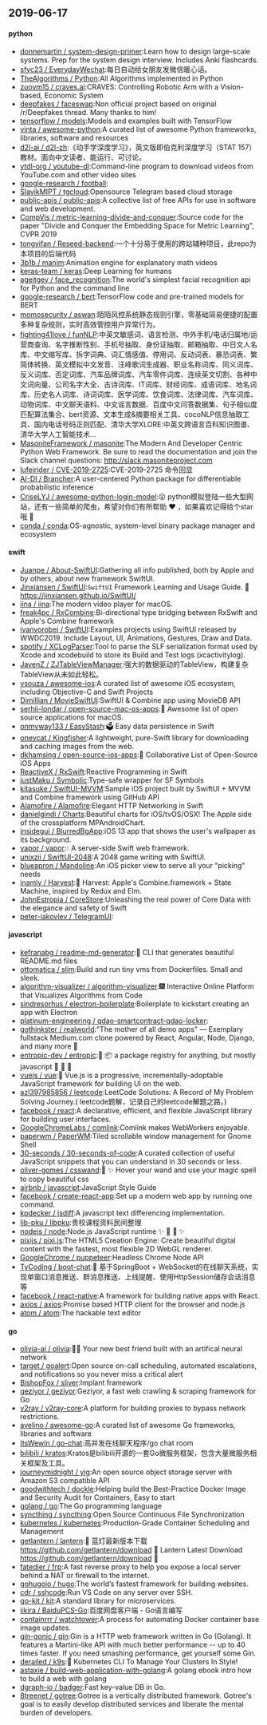 ## 2019-06-17

#### python
* [donnemartin / system-design-primer](https://github.com/donnemartin/system-design-primer):Learn how to design large-scale systems. Prep for the system design interview. Includes Anki flashcards.
* [sfyc23 / EverydayWechat](https://github.com/sfyc23/EverydayWechat):每日自动给女朋友发微信暖心话。
* [TheAlgorithms / Python](https://github.com/TheAlgorithms/Python):All Algorithms implemented in Python
* [zuoym15 / craves.ai](https://github.com/zuoym15/craves.ai):CRAVES: Controlling Robotic Arm with a Vision-based, Economic System
* [deepfakes / faceswap](https://github.com/deepfakes/faceswap):Non official project based on original /r/Deepfakes thread. Many thanks to him!
* [tensorflow / models](https://github.com/tensorflow/models):Models and examples built with TensorFlow
* [vinta / awesome-python](https://github.com/vinta/awesome-python):A curated list of awesome Python frameworks, libraries, software and resources
* [d2l-ai / d2l-zh](https://github.com/d2l-ai/d2l-zh):《动手学深度学习》，英文版即伯克利深度学习（STAT 157）教材。面向中文读者、能运行、可讨论。
* [ytdl-org / youtube-dl](https://github.com/ytdl-org/youtube-dl):Command-line program to download videos from YouTube.com and other video sites
* [google-research / football](https://github.com/google-research/football):
* [SlavikMIPT / tgcloud](https://github.com/SlavikMIPT/tgcloud):Opensource Telegram based cloud storage
* [public-apis / public-apis](https://github.com/public-apis/public-apis):A collective list of free APIs for use in software and web development.
* [CompVis / metric-learning-divide-and-conquer](https://github.com/CompVis/metric-learning-divide-and-conquer):Source code for the paper "Divide and Conquer the Embedding Space for Metric Learning", CVPR 2019
* [tongyifan / Reseed-backend](https://github.com/tongyifan/Reseed-backend):一个十分易于使用的跨站辅种项目，此repo为本项目的后端代码
* [3b1b / manim](https://github.com/3b1b/manim):Animation engine for explanatory math videos
* [keras-team / keras](https://github.com/keras-team/keras):Deep Learning for humans
* [ageitgey / face_recognition](https://github.com/ageitgey/face_recognition):The world's simplest facial recognition api for Python and the command line
* [google-research / bert](https://github.com/google-research/bert):TensorFlow code and pre-trained models for BERT
* [momosecurity / aswan](https://github.com/momosecurity/aswan):陌陌风控系统静态规则引擎，零基础简易便捷的配置多种复杂规则，实时高效管控用户异常行为。
* [fighting41love / funNLP](https://github.com/fighting41love/funNLP):中英文敏感词、语言检测、中外手机/电话归属地/运营商查询、名字推断性别、手机号抽取、身份证抽取、邮箱抽取、中日文人名库、中文缩写库、拆字词典、词汇情感值、停用词、反动词表、暴恐词表、繁简体转换、英文模拟中文发音、汪峰歌词生成器、职业名称词库、同义词库、反义词库、否定词库、汽车品牌词库、汽车零件词库、连续英文切割、各种中文词向量、公司名字大全、古诗词库、IT词库、财经词库、成语词库、地名词库、历史名人词库、诗词词库、医学词库、饮食词库、法律词库、汽车词库、动物词库、中文聊天语料、中文谣言数据、百度中文问答数据集、句子相似度匹配算法集合、bert资源、文本生成&摘要相关工具、cocoNLP信息抽取工具、国内电话号码正则匹配、清华大学XLORE:中英文跨语言百科知识图谱、清华大学人工智能技术…
* [MasoniteFramework / masonite](https://github.com/MasoniteFramework/masonite):The Modern And Developer Centric Python Web Framework. Be sure to read the documentation and join the Slack channel questions: http://slack.masoniteproject.com
* [lufeirider / CVE-2019-2725](https://github.com/lufeirider/CVE-2019-2725):CVE-2019-2725 命令回显
* [AI-DI / Brancher](https://github.com/AI-DI/Brancher):A user-centered Python package for differentiable probabilistic inference
* [CriseLYJ / awesome-python-login-model](https://github.com/CriseLYJ/awesome-python-login-model):😮
python模拟登陆一些大型网站，还有一些简单的爬虫，希望对你们有所帮助
❤️
，如果喜欢记得给个star哦
🌟
* [conda / conda](https://github.com/conda/conda):OS-agnostic, system-level binary package manager and ecosystem

#### swift
* [Juanpe / About-SwiftUI](https://github.com/Juanpe/About-SwiftUI):Gathering all info published, both by Apple and by others, about new framework SwiftUI.
* [Jinxiansen / SwiftUI](https://github.com/Jinxiansen/SwiftUI):`SwiftUI` Framework Learning and Usage Guide.
🚀
https://jinxiansen.github.io/SwiftUI/
* [iina / iina](https://github.com/iina/iina):The modern video player for macOS.
* [freak4pc / RxCombine](https://github.com/freak4pc/RxCombine):Bi-directional type bridging between RxSwift and Apple's Combine framework
* [ivanvorobei / SwiftUI](https://github.com/ivanvorobei/SwiftUI):Examples projects using SwiftUI released by WWDC2019. Include Layout, UI, Animations, Gestures, Draw and Data.
* [spotify / XCLogParser](https://github.com/spotify/XCLogParser):Tool to parse the SLF serialization format used by Xcode and xcodebuild to store its Build and Test logs (xcactivitylog).
* [JavenZ / ZJTableViewManager](https://github.com/JavenZ/ZJTableViewManager):强大的数据驱动的TableView，构建复杂TableView从未如此轻松。
* [vsouza / awesome-ios](https://github.com/vsouza/awesome-ios):A curated list of awesome iOS ecosystem, including Objective-C and Swift Projects
* [Dimillian / MovieSwiftUI](https://github.com/Dimillian/MovieSwiftUI):SwiftUI & Combine app using MovieDB API
* [serhii-londar / open-source-mac-os-apps](https://github.com/serhii-londar/open-source-mac-os-apps):🚀
Awesome list of open source applications for macOS.
* [onmyway133 / EasyStash](https://github.com/onmyway133/EasyStash):🗳
Easy data persistence in Swift
* [onevcat / Kingfisher](https://github.com/onevcat/Kingfisher):A lightweight, pure-Swift library for downloading and caching images from the web.
* [dkhamsing / open-source-ios-apps](https://github.com/dkhamsing/open-source-ios-apps):📱
Collaborative List of Open-Source iOS Apps
* [ReactiveX / RxSwift](https://github.com/ReactiveX/RxSwift):Reactive Programming in Swift
* [justMaku / Symbolic](https://github.com/justMaku/Symbolic):Type-safe wrapper for SF Symbols
* [kitasuke / SwiftUI-MVVM](https://github.com/kitasuke/SwiftUI-MVVM):Sample iOS project built by SwiftUI + MVVM and Combine framework using GitHub API
* [Alamofire / Alamofire](https://github.com/Alamofire/Alamofire):Elegant HTTP Networking in Swift
* [danielgindi / Charts](https://github.com/danielgindi/Charts):Beautiful charts for iOS/tvOS/OSX! The Apple side of the crossplatform MPAndroidChart.
* [insidegui / BlurredBgApp](https://github.com/insidegui/BlurredBgApp):iOS 13 app that shows the user's wallpaper as its background.
* [vapor / vapor](https://github.com/vapor/vapor):💧
A server-side Swift web framework.
* [unixzii / SwiftUI-2048](https://github.com/unixzii/SwiftUI-2048):A 2048 game writing with SwiftUI.
* [blueapron / Mandoline](https://github.com/blueapron/Mandoline):An iOS picker view to serve all your "picking" needs
* [inamiy / Harvest](https://github.com/inamiy/Harvest):🌾
Harvest: Apple's Combine.framework + State Machine, inspired by Redux and Elm.
* [JohnEstropia / CoreStore](https://github.com/JohnEstropia/CoreStore):Unleashing the real power of Core Data with the elegance and safety of Swift
* [peter-iakovlev / TelegramUI](https://github.com/peter-iakovlev/TelegramUI):

#### javascript
* [kefranabg / readme-md-generator](https://github.com/kefranabg/readme-md-generator):📄
CLI that generates beautiful README.md files
* [ottomatica / slim](https://github.com/ottomatica/slim):Build and run tiny vms from Dockerfiles. Small and sleek.
* [algorithm-visualizer / algorithm-visualizer](https://github.com/algorithm-visualizer/algorithm-visualizer):🎆
Interactive Online Platform that Visualizes Algorithms from Code
* [sindresorhus / electron-boilerplate](https://github.com/sindresorhus/electron-boilerplate):Boilerplate to kickstart creating an app with Electron
* [platinum-engineering / qdao-smartcontract-qdao-locker](https://github.com/platinum-engineering/qdao-smartcontract-qdao-locker):
* [gothinkster / realworld](https://github.com/gothinkster/realworld):"The mother of all demo apps" — Exemplary fullstack Medium.com clone powered by React, Angular, Node, Django, and many more
🏅
* [entropic-dev / entropic](https://github.com/entropic-dev/entropic):🦝
📦
a package registry for anything, but mostly javascript 🦝 🦝 🦝
* [vuejs / vue](https://github.com/vuejs/vue):🖖
Vue.js is a progressive, incrementally-adoptable JavaScript framework for building UI on the web.
* [azl397985856 / leetcode](https://github.com/azl397985856/leetcode):LeetCode Solutions: A Record of My Problem Solving Journey.( leetcode题解，记录自己的leetcode解题之路。)
* [facebook / react](https://github.com/facebook/react):A declarative, efficient, and flexible JavaScript library for building user interfaces.
* [GoogleChromeLabs / comlink](https://github.com/GoogleChromeLabs/comlink):Comlink makes WebWorkers enjoyable.
* [paperwm / PaperWM](https://github.com/paperwm/PaperWM):Tiled scrollable window management for Gnome Shell
* [30-seconds / 30-seconds-of-code](https://github.com/30-seconds/30-seconds-of-code):A curated collection of useful JavaScript snippets that you can understand in 30 seconds or less.
* [oliver-gomes / csswand](https://github.com/oliver-gomes/csswand):🎨
✨
Hover your wand and use your magic spell to copy beautiful css
* [airbnb / javascript](https://github.com/airbnb/javascript):JavaScript Style Guide
* [facebook / create-react-app](https://github.com/facebook/create-react-app):Set up a modern web app by running one command.
* [kpdecker / jsdiff](https://github.com/kpdecker/jsdiff):A javascript text differencing implementation.
* [lib-pku / libpku](https://github.com/lib-pku/libpku):贵校课程资料民间整理
* [nodejs / node](https://github.com/nodejs/node):Node.js JavaScript runtime
✨
🐢
🚀
✨
* [pixijs / pixi.js](https://github.com/pixijs/pixi.js):The HTML5 Creation Engine: Create beautiful digital content with the fastest, most flexible 2D WebGL renderer.
* [GoogleChrome / puppeteer](https://github.com/GoogleChrome/puppeteer):Headless Chrome Node API
* [TyCoding / boot-chat](https://github.com/TyCoding/boot-chat):🔖
基于SpringBoot + WebSocket的在线聊天系统，实现单窗口消息推送、群消息推送、上线提醒、使用HttpSession储存会话消息等
* [facebook / react-native](https://github.com/facebook/react-native):A framework for building native apps with React.
* [axios / axios](https://github.com/axios/axios):Promise based HTTP client for the browser and node.js
* [atom / atom](https://github.com/atom/atom):The hackable text editor

#### go
* [olivia-ai / olivia](https://github.com/olivia-ai/olivia):💁‍♀
️Your new best friend built with an artifical neural network
* [target / goalert](https://github.com/target/goalert):Open source on-call scheduling, automated escalations, and notifications so you never miss a critical alert
* [BishopFox / sliver](https://github.com/BishopFox/sliver):Implant framework
* [geziyor / geziyor](https://github.com/geziyor/geziyor):Geziyor, a fast web crawling & scraping framework for Go
* [v2ray / v2ray-core](https://github.com/v2ray/v2ray-core):A platform for building proxies to bypass network restrictions.
* [avelino / awesome-go](https://github.com/avelino/awesome-go):A curated list of awesome Go frameworks, libraries and software
* [ItsWewin / go-chat](https://github.com/ItsWewin/go-chat):高并发在线聊天程序/go chat room
* [bilibili / kratos](https://github.com/bilibili/kratos):Kratos是bilibili开源的一套Go微服务框架，包含大量微服务相关框架及工具。
* [journeymidnight / yig](https://github.com/journeymidnight/yig):An open source object storage server with Amazon S3 compatible API
* [goodwithtech / dockle](https://github.com/goodwithtech/dockle):Helping build the Best-Practice Docker Image and Security Audit for Containers, Easy to start
* [golang / go](https://github.com/golang/go):The Go programming language
* [syncthing / syncthing](https://github.com/syncthing/syncthing):Open Source Continuous File Synchronization
* [kubernetes / kubernetes](https://github.com/kubernetes/kubernetes):Production-Grade Container Scheduling and Management
* [getlantern / lantern](https://github.com/getlantern/lantern):🔴
蓝灯最新版本下载 https://github.com/getlantern/download
🔴
Lantern Latest Download https://github.com/getlantern/download
🔴
* [fatedier / frp](https://github.com/fatedier/frp):A fast reverse proxy to help you expose a local server behind a NAT or firewall to the internet.
* [gohugoio / hugo](https://github.com/gohugoio/hugo):The world’s fastest framework for building websites.
* [cdr / sshcode](https://github.com/cdr/sshcode):Run VS Code on any server over SSH.
* [go-kit / kit](https://github.com/go-kit/kit):A standard library for microservices.
* [iikira / BaiduPCS-Go](https://github.com/iikira/BaiduPCS-Go):百度网盘客户端 - Go语言编写
* [containrrr / watchtower](https://github.com/containrrr/watchtower):A process for automating Docker container base image updates.
* [gin-gonic / gin](https://github.com/gin-gonic/gin):Gin is a HTTP web framework written in Go (Golang). It features a Martini-like API with much better performance -- up to 40 times faster. If you need smashing performance, get yourself some Gin.
* [derailed / k9s](https://github.com/derailed/k9s):🐶
Kubernetes CLI To Manage Your Clusters In Style!
* [astaxie / build-web-application-with-golang](https://github.com/astaxie/build-web-application-with-golang):A golang ebook intro how to build a web with golang
* [dgraph-io / badger](https://github.com/dgraph-io/badger):Fast key-value DB in Go.
* [8treenet / gotree](https://github.com/8treenet/gotree):Gotree is a vertically distributed framework. Gotree's goal is to easily develop distributed services and liberate the mental burden of developers.

